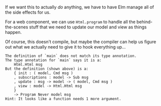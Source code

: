 
If we want this to actually *do* anything, we have to have Elm manage all of the side effects for us.

For a web component, we can use `Html.program` to handle all the behind-the-scenes stuff that we need to update our model and view as things happen.

Of course, this doesn't compile, but maybe the compiler can help us figure out what we actually need to give it to hook everything up...

```
The definition of `main` does not match its type annotation.
The type annotation for `main` says it is a:
    Html.Html msg
But the definition (shown above) is a:
    { init : ( model, Cmd msg )
    , subscriptions : model -> Sub msg
    , update : msg -> model -> ( model, Cmd msg )
    , view : model -> Html.Html msg
    }
    -> Program Never model msg
Hint: It looks like a function needs 1 more argument.
```
